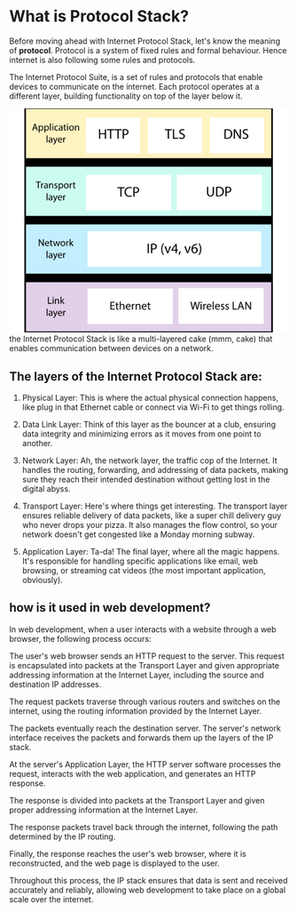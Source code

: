 # What is Protocol Stack?
Before moving ahead with Internet Protocol Stack, let's know the meaning of **protocol**.
Protocol is a system of fixed rules and formal behaviour. Hence internet is also following some rules and protocols.

The Internet Protocol Suite, is a set of rules and protocols that enable devices to communicate on the internet. Each protocol operates at a different layer, building functionality on top of the layer below it.

![Layers Image](./img/layer.jpg "a title")
the Internet Protocol Stack is like a multi-layered cake (mmm, cake) that enables communication between devices on a network.

## The layers of the Internet Protocol Stack are:

1. Physical Layer: This is where the actual physical connection happens, like plug in that Ethernet cable or connect via Wi-Fi to get things rolling.

2. Data Link Layer: Think of this layer as the bouncer at a club, ensuring data integrity and minimizing errors as it moves from one point to another.

3. Network Layer: Ah, the network layer, the traffic cop of the Internet. It handles the routing, forwarding, and addressing of data packets, making sure they reach their intended destination without getting lost in the digital abyss.

4. Transport Layer: Here's where things get interesting. The transport layer ensures reliable delivery of data packets, like a super chill delivery guy who never drops your pizza. It also manages the flow control, so your network doesn't get congested like a Monday morning subway.

5. Application Layer: Ta-da! The final layer, where all the magic happens. It's responsible for handling specific applications like email, web browsing, or streaming cat videos (the most important application, obviously).

## how is it used in web development?
In web development, when a user interacts with a website through a web browser, the following process occurs:

The user's web browser sends an HTTP request to the server. This request is encapsulated into packets at the Transport Layer and given appropriate addressing information at the Internet Layer, including the source and destination IP addresses.

The request packets traverse through various routers and switches on the internet, using the routing information provided by the Internet Layer.

The packets eventually reach the destination server. The server's network interface receives the packets and forwards them up the layers of the IP stack.

At the server's Application Layer, the HTTP server software processes the request, interacts with the web application, and generates an HTTP response.

The response is divided into packets at the Transport Layer and given proper addressing information at the Internet Layer.

The response packets travel back through the internet, following the path determined by the IP routing.

Finally, the response reaches the user's web browser, where it is reconstructed, and the web page is displayed to the user.

Throughout this process, the IP stack ensures that data is sent and received accurately and reliably, allowing web development to take place on a global scale over the internet.




